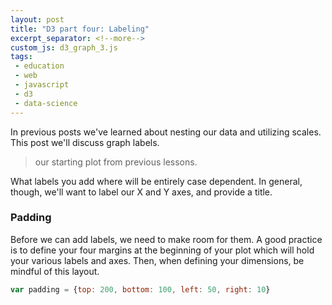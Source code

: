 ```yaml
---
layout: post
title: "D3 part four: Labeling"
excerpt_separator: <!--more-->
custom_js: d3_graph_3.js
tags: 
 - education
 - web
 - javascript
 - d3
 - data-science
---
```



In previous posts we've learned about nesting our data and utilizing scales.  This post we'll discuss graph labels.

<!--more-->

><div id="starting_plot"></div>
>our starting plot from previous lessons.

What labels you add where will be entirely case dependent.  In general, though, we'll want to label our X and Y axes, and provide a title.


### Padding

Before we can add labels, we need to make room for them.  A good practice is to define your four margins at the beginning of your plot which will hold your various labels and axes.  Then, when defining your dimensions, be mindful of this layout.


```js
var padding = {top: 200, bottom: 100, left: 50, right: 10}

```

